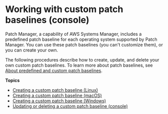 # Working with custom patch baselines \(console\)<a name="patch-manager-manage-patch-baselines"></a>

Patch Manager, a capability of AWS Systems Manager, includes a predefined patch baseline for each operating system supported by Patch Manager\. You can use these patch baselines \(you can't customize them\), or you can create your own\. 

The following procedures describe how to create, update, and delete your own custom patch baselines\. To learn more about patch baselines, see [About predefined and custom patch baselines](patch-manager-predefined-and-custom-patch-baselines.md)\.

**Topics**
+ [Creating a custom patch baseline \(Linux\)](patch-manager-create-a-patch-baseline-for-linux.md)
+ [Creating a custom patch baseline \(macOS\)](patch-manager-create-a-patch-baseline-for-macos.md)
+ [Creating a custom patch baseline \(Windows\)](patch-manager-create-a-patch-baseline-for-windows.md)
+ [Updating or deleting a custom patch baseline \(console\)](patch-manager-update-or-delete-a-patch-baseline.md)